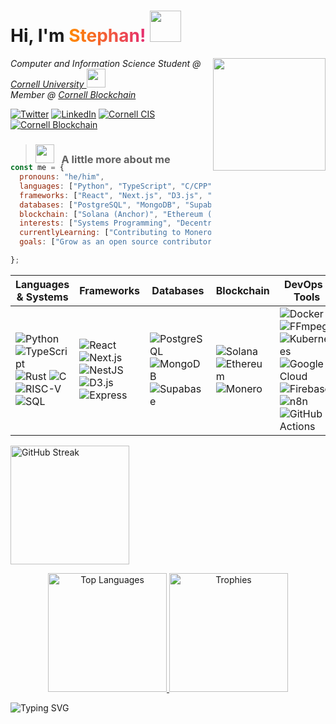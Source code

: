 <h1 align="left">
  Hi, I'm <span style="background: linear-gradient(90deg, #ff8a00, #e52e71); -webkit-background-clip: text; color: transparent;">Stephan!</span> 
  <img src="https://media.giphy.com/media/mGcNjsfWAjY5AEZNw6/giphy.gif" width="50">
</h1>

<img align='right' src="https://media2.giphy.com/media/YG9lBnjgkKsYk3NBHc/giphy.gif?cid=ecf05e471ia3icbz4ukwc5hjt6fo5yfk0la93aiaf7dphwna&ep=v1_gifs_search&rid=giphy.gif&ct=g" width="180">
<p><em>Computer and Information Science Student @ <a href="https://cis.cornell.edu">Cornell University </a> <img src="https://media.giphy.com/media/fYSnHlufseco8Fh93Z/giphy.gif" width="30"></br>Member @ <a href="https://www.cornellblockchain.org">Cornell Blockchain </a> 
</em></p>  

<p>
  <a href="https://twitter.com/mhsavage55"><img alt="Twitter" src="https://img.shields.io/twitter/follow/mhsavage55?style=social"></a>
  <a href="https://linkedin.com/in/stephan-volynets"><img alt="LinkedIn" src="https://img.shields.io/badge/LinkedIn-stephan--volynets-blue?logo=linkedin"></a>
  <a href="https://cis.cornell.edu"><img alt="Cornell CIS" src="https://img.shields.io/badge/Cornell-CIS-brown"></a>
  <a href="https://www.cornellblockchain.org"><img alt="Cornell Blockchain" src="https://img.shields.io/badge/Cornell-Blockchain-red"></a>
</p>

> ### <img src="https://media.tenor.com/lNtmoshuUI8AAAAi/bahroo-hacker.gif" width="30"> &nbsp; **A little more about me**


<!-- Reduce spacing before code block -->
<div style="margin-top:-20px">
  
``` javascript
const me = {
  pronouns: "he/him",
  languages: ["Python", "TypeScript", "C/CPP", "RISC-V", "SQL"],
  frameworks: ["React", "Next.js", "D3.js", "Express", "Nest.js"],
  databases: ["PostgreSQL", "MongoDB", "Supabase"],
  blockchain: ["Solana (Anchor)", "Ethereum (Web3.js)", "Stellar"],
  interests: ["Systems Programming", "Decentralized Finance", "Data Visualization"],
  currentlyLearning: ["Contributing to Monero & CakeWallet open source""],
  goals: ["Grow as an open source contributor"]

};
```

| Languages & Systems | Frameworks | Databases | Blockchain | DevOps / Tools |
|---------------------|------------|-----------|------------|----------------|
| ![Python](https://img.shields.io/badge/Python-3776AB?logo=python&logoColor=white) ![TypeScript](https://img.shields.io/badge/TypeScript-3178C6?logo=typescript&logoColor=white) ![Rust](https://img.shields.io/badge/Rust-000000?logo=rust&logoColor=white) ![C](https://img.shields.io/badge/C-A8B9CC?logo=c&logoColor=black) ![RISC-V](https://img.shields.io/badge/RISC--V-283272?logo=risc-v&logoColor=white) ![SQL](https://img.shields.io/badge/SQL-336791?logo=postgresql&logoColor=white) | ![React](https://img.shields.io/badge/React-20232A?logo=react&logoColor=61DAFB) ![Next.js](https://img.shields.io/badge/Next.js-000000?logo=nextdotjs&logoColor=white) ![NestJS](https://img.shields.io/badge/NestJS-E0234E?logo=nestjs&logoColor=white) ![D3.js](https://img.shields.io/badge/D3.js-F9A03C?logo=d3dotjs&logoColor=white) ![Express](https://img.shields.io/badge/Express.js-000000?logo=express&logoColor=white) | ![PostgreSQL](https://img.shields.io/badge/PostgreSQL-316192?logo=postgresql&logoColor=white) ![MongoDB](https://img.shields.io/badge/MongoDB-4EA94B?logo=mongodb&logoColor=white) ![Supabase](https://img.shields.io/badge/Supabase-3ECF8E?logo=supabase&logoColor=white) | ![Solana](https://img.shields.io/badge/Solana-9945FF?logo=solana&logoColor=white) ![Ethereum](https://img.shields.io/badge/Ethereum-3C3C3D?logo=ethereum&logoColor=white) ![Monero](https://img.shields.io/badge/Monero-FF6600?logo=monero&logoColor=white) | ![Docker](https://img.shields.io/badge/Docker-2496ED?logo=docker&logoColor=white) ![FFmpeg](https://img.shields.io/badge/FFmpeg-007808?logo=ffmpeg&logoColor=white) ![Kubernetes](https://img.shields.io/badge/Kubernetes-326CE5?logo=kubernetes&logoColor=white) ![Google Cloud](https://img.shields.io/badge/Google%20Cloud-4285F4?logo=googlecloud&logoColor=white) ![Firebase](https://img.shields.io/badge/Firebase-FFCA28?logo=firebase&logoColor=black) ![n8n](https://img.shields.io/badge/n8n-EA4C89?logo=n8n&logoColor=white) ![GitHub Actions](https://img.shields.io/badge/GitHub%20Actions-2088FF?logo=githubactions&logoColor=white) |


  <!-- Streak (consistency) -->
  <a href="https://github.com/StephanVolynets">
    <img height="190"
         src="https://streak-stats.demolab.com?user=StephanVolynets&theme=catppuccin_mocha"
         alt="GitHub Streak"/>
  </a>
</p>

<p align="center">
  <!-- Top languages (compact) -->
  <a href="https://github.com/StephanVolynets">
    <img height="190"
         src="https://github-readme-stats.vercel.app/api/top-langs/?username=StephanVolynets&layout=compact&theme=catppuccin_mocha&langs_count=8"
         alt="Top Languages"/>
  </a>
  <!-- Optional trophy wall (fun flex) -->
  <a href="https://github.com/StephanVolynets">
    <img height="190"
         src="https://github-profile-trophy.vercel.app/?username=StephanVolynets&theme=flat&no-bg=true&no-frame=true&row=2&column=3"
         alt="Trophies"/>
  </a>
</p>

<p align="left">
  <img src="https://readme-typing-svg.demolab.com?font=Fira+Code&duration=3000&pause=800&size=25&color=F75C7E&width=355&lines=Let's+connect!+%F0%9F%91%8D" alt="Typing SVG" />
</p>
